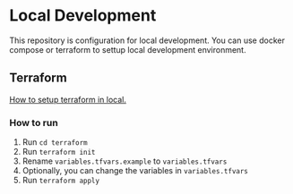 # Local Development
This repository is configuration for local development. You can use docker compose or terraform to settup local development environment.

## Terraform
[How to setup terraform in local.](https://developer.hashicorp.com/terraform/install)
### How to run
1. Run `cd terraform`
2. Run `terraform init`
3. Rename `variables.tfvars.example` to `variables.tfvars`
4. Optionally, you can change the variables in `variables.tfvars`
5. Run `terraform apply`